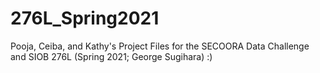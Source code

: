 # 276L_Spring2021

Pooja, Ceiba, and Kathy's Project Files for the SECOORA Data Challenge and SIOB 276L (Spring 2021; George Sugihara)
:)
